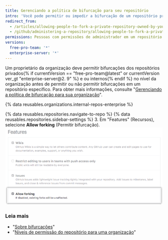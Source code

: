 ```yaml
---
title: Gerenciando a política de bifurcação para seu repositório
intro: 'Você pode permitir ou impedir a bifurcação de um repositório privado{% if currentVersion == "free-pro-team@latest" or currentVersion ver_gt "enterprise-server@2. 9" %} ou interno específicos{% endif %} pertencente a uma organização.'
redirect_from:
  - /articles/allowing-people-to-fork-a-private-repository-owned-by-your-organization
  - /github/administering-a-repository/allowing-people-to-fork-a-private-repository-owned-by-your-organization
permissions: Pessoas com permissões de administrador em um repositório podem gerenciar a política de bifurcação para o repositório.
versions:
  free-pro-team: '*'
  enterprise-server: '*'
---
```


Um proprietário da organização deve permitir bifurcações dos repositórios privados{% if currentVersion == "free-pro-team@latest" or currentVersion ver_gt "enterprise-server@2. 9" %} e ou internos{% endif %} no nível da organização antes de permitir ou não permitir bifurcações em um repositório específico. Para obter mais informações, consulte "[Gerenciando a política de bifurcação para sua organização](/github/setting-up-and-managing-organizations-and-teams/managing-the-forking-policy-for-your-organization)".

{% data reusables.organizations.internal-repos-enterprise %}

{% data reusables.repositories.navigate-to-repo %}
{% data reusables.repositories.sidebar-settings %}
3. Em "Features" (Recursos), selecione **Allow forking** (Permitir bifurcação). ![Caixa de seleção para permitir ou proibir a bifurcação de um repositório privado](/assets/images/help/repository/allow-forking-specific-org-repo.png)

### Leia mais

- "[Sobre bifurcações](/articles/about-forks)"
- "[Níveis de permissão do repositório para uma organização](/articles/repository-permission-levels-for-an-organization)"
